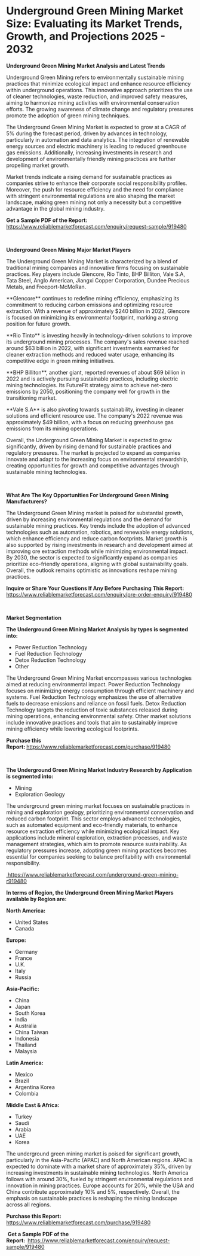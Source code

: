 <p><h1>Underground Green Mining Market Size: Evaluating its Market Trends, Growth, and Projections 2025 - 2032</h1></p><p><strong>Underground Green Mining Market Analysis and Latest Trends</strong></p>
<p><p>Underground Green Mining refers to environmentally sustainable mining practices that minimize ecological impact and enhance resource efficiency within underground operations. This innovative approach prioritizes the use of cleaner technologies, waste reduction, and improved safety measures, aiming to harmonize mining activities with environmental conservation efforts. The growing awareness of climate change and regulatory pressures promote the adoption of green mining techniques.</p><p>The Underground Green Mining Market is expected to grow at a CAGR of 5% during the forecast period, driven by advances in technology, particularly in automation and data analytics. The integration of renewable energy sources and electric machinery is leading to reduced greenhouse gas emissions. Additionally, increasing investments in research and development of environmentally friendly mining practices are further propelling market growth. </p><p>Market trends indicate a rising demand for sustainable practices as companies strive to enhance their corporate social responsibility profiles. Moreover, the push for resource efficiency and the need for compliance with stringent environmental regulations are also shaping the market landscape, making green mining not only a necessity but a competitive advantage in the global mining industry.</p></p>
<p><strong>Get a Sample PDF of the Report:&nbsp;</strong> <a href="https://www.reliablemarketforecast.com/enquiry/request-sample/919480?utm_campaign=1875&utm_medium=2&utm_source=Github&utm_content=ia&utm_term=18042025&utm_id=underground-green-mining">https://www.reliablemarketforecast.com/enquiry/request-sample/919480</a></p>
<p>&nbsp;</p>
<p><strong>Underground Green Mining Major Market Players</strong></p>
<p><p>The Underground Green Mining Market is characterized by a blend of traditional mining companies and innovative firms focusing on sustainable practices. Key players include Glencore, Rio Tinto, BHP Billiton, Vale S.A, Tata Steel, Anglo American, Jiangxi Copper Corporation, Dundee Precious Metals, and Freeport-McMoRan.</p><p>**Glencore** continues to redefine mining efficiency, emphasizing its commitment to reducing carbon emissions and optimizing resource extraction. With a revenue of approximately $240 billion in 2022, Glencore is focused on minimizing its environmental footprint, marking a strong position for future growth.</p><p>**Rio Tinto** is investing heavily in technology-driven solutions to improve its underground mining processes. The company's sales revenue reached around $63 billion in 2022, with significant investments earmarked for cleaner extraction methods and reduced water usage, enhancing its competitive edge in green mining initiatives.</p><p>**BHP Billiton**, another giant, reported revenues of about $69 billion in 2022 and is actively pursuing sustainable practices, including electric mining technologies. Its FutureFit strategy aims to achieve net-zero emissions by 2050, positioning the company well for growth in the transitioning market.</p><p>**Vale S.A** is also pivoting towards sustainability, investing in cleaner solutions and efficient resource use. The company's 2022 revenue was approximately $49 billion, with a focus on reducing greenhouse gas emissions from its mining operations.</p><p>Overall, the Underground Green Mining Market is expected to grow significantly, driven by rising demand for sustainable practices and regulatory pressures. The market is projected to expand as companies innovate and adapt to the increasing focus on environmental stewardship, creating opportunities for growth and competitive advantages through sustainable mining technologies.</p></p>
<p>&nbsp;</p>
<p><strong>What Are The Key Opportunities For Underground Green Mining Manufacturers?</strong></p>
<p><p>The Underground Green Mining market is poised for substantial growth, driven by increasing environmental regulations and the demand for sustainable mining practices. Key trends include the adoption of advanced technologies such as automation, robotics, and renewable energy solutions, which enhance efficiency and reduce carbon footprints. Market growth is also supported by rising investments in research and development aimed at improving ore extraction methods while minimizing environmental impact. By 2030, the sector is expected to significantly expand as companies prioritize eco-friendly operations, aligning with global sustainability goals. Overall, the outlook remains optimistic as innovations reshape mining practices.</p></p>
<p><strong>Inquire or Share Your Questions If Any Before Purchasing This Report:</strong> <a href="https://www.reliablemarketforecast.com/enquiry/pre-order-enquiry/919480?utm_campaign=1875&utm_medium=2&utm_source=Github&utm_content=ia&utm_term=18042025&utm_id=underground-green-mining">https://www.reliablemarketforecast.com/enquiry/pre-order-enquiry/919480</a></p>
<p>&nbsp;</p>
<p><strong>Market Segmentation</strong></p>
<p><strong>The Underground Green Mining Market Analysis by types is segmented into:</strong></p>
<p><ul><li>Power Reduction Technology</li><li>Fuel Reduction Technology</li><li>Detox Reduction Technology</li><li>Other</li></ul></p>
<p><p>The Underground Green Mining Market encompasses various technologies aimed at reducing environmental impact. Power Reduction Technology focuses on minimizing energy consumption through efficient machinery and systems. Fuel Reduction Technology emphasizes the use of alternative fuels to decrease emissions and reliance on fossil fuels. Detox Reduction Technology targets the reduction of toxic substances released during mining operations, enhancing environmental safety. Other market solutions include innovative practices and tools that aim to sustainably improve mining efficiency while lowering ecological footprints.</p></p>
<p><strong>Purchase this Report:&nbsp;</strong><a href="https://www.reliablemarketforecast.com/purchase/919480?utm_campaign=1875&utm_medium=2&utm_source=Github&utm_content=ia&utm_term=18042025&utm_id=underground-green-mining">https://www.reliablemarketforecast.com/purchase/919480</a></p>
<p>&nbsp;</p>
<p><strong>The Underground Green Mining Market Industry Research by Application is segmented into:</strong></p>
<p><ul><li>Mining</li><li>Exploration Geology</li></ul></p>
<p><p>The underground green mining market focuses on sustainable practices in mining and exploration geology, prioritizing environmental conservation and reduced carbon footprint. This sector employs advanced technologies, such as automated equipment and eco-friendly materials, to enhance resource extraction efficiency while minimizing ecological impact. Key applications include mineral exploration, extraction processes, and waste management strategies, which aim to promote resource sustainability. As regulatory pressures increase, adopting green mining practices becomes essential for companies seeking to balance profitability with environmental responsibility.</p></p>
<p><a href="https://www.reliablemarketforecast.com/underground-green-mining-r919480?utm_campaign=1875&utm_medium=2&utm_source=Github&utm_content=ia&utm_term=18042025&utm_id=underground-green-mining">&nbsp;https://www.reliablemarketforecast.com/underground-green-mining-r919480</a></p>
<p><strong>In terms of Region, the Underground Green Mining Market Players available by Region are:</strong></p>
<p>
    <p> <strong> North America: </strong>
        <ul>
            <li>United States</li>
            <li>Canada</li>
        </ul>
        </p> 
    <p> <strong> Europe: </strong>
        <ul>
            <li>Germany</li>
            <li>France</li>
            <li>U.K.</li>
            <li>Italy</li>
            <li>Russia</li>
        </ul>
        </p> 
    <p> <strong> Asia-Pacific: </strong>
        <ul>
            <li>China</li>
            <li>Japan</li>
            <li>South Korea</li>
            <li>India</li>
            <li>Australia</li>
            <li>China Taiwan</li>
            <li>Indonesia</li>
            <li>Thailand</li>
            <li>Malaysia</li>
        </ul>
        </p> 
    <p> <strong> Latin America: </strong>
        <ul>
            <li>Mexico</li>
            <li>Brazil</li>
            <li>Argentina Korea</li>
            <li>Colombia</li>
        </ul>
        </p> 
    <p> <strong> Middle East & Africa: </strong>
        <ul>
            <li>Turkey</li>
            <li>Saudi</li>
            <li>Arabia</li>
            <li>UAE</li>
            <li>Korea</li>
        </ul>
    </p>
    </p>
<p><p>The underground green mining market is poised for significant growth, particularly in the Asia-Pacific (APAC) and North American regions. APAC is expected to dominate with a market share of approximately 35%, driven by increasing investments in sustainable mining technologies. North America follows with around 30%, fueled by stringent environmental regulations and innovation in mining practices. Europe accounts for 20%, while the USA and China contribute approximately 10% and 5%, respectively. Overall, the emphasis on sustainable practices is reshaping the mining landscape across all regions.</p></p>
<p><strong>Purchase this Report: </strong><a href="https://www.reliablemarketforecast.com/purchase/919480?utm_campaign=1875&utm_medium=2&utm_source=Github&utm_content=ia&utm_term=18042025&utm_id=underground-green-mining">https://www.reliablemarketforecast.com/purchase/919480</a></p>
<p>&nbsp;<strong>Get a Sample PDF of the Report:&nbsp;&nbsp;</strong><a href="https://www.reliablemarketforecast.com/enquiry/request-sample/919480?utm_campaign=1875&utm_medium=2&utm_source=Github&utm_content=ia&utm_term=18042025&utm_id=underground-green-mining">https://www.reliablemarketforecast.com/enquiry/request-sample/919480</a></p>
<p><strong></strong></p>
<p><p></p><p></p><p></p></p>